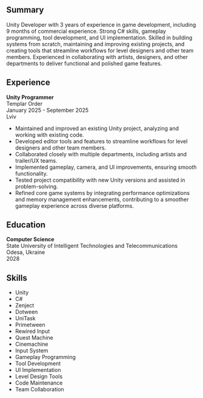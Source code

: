 ## Summary  
Unity Developer with 3 years of experience in game development, including 9 months of commercial experience. Strong C# skills, gameplay programming, tool development, and UI implementation. Skilled in building systems from scratch, maintaining and improving existing projects, and creating tools that streamline workflows for level designers and other team members. Experienced in collaborating with artists, designers, and other departments to deliver functional and polished game features.  

## Experience  
**Unity Programmer**  
Templar Order  
January 2025 - September 2025  
Lviv  
- Maintained and improved an existing Unity project, analyzing and working with existing code.  
- Developed editor tools and features to streamline workflows for level designers and other team members.  
- Collaborated closely with multiple departments, including artists and trailer/UX teams.  
- Implemented gameplay, camera, and UI improvements, ensuring smooth functionality.  
- Tested project compatibility with new Unity versions and assisted in problem-solving.  
- Refined core game systems by integrating performance optimizations and memory management enhancements, contributing to a smoother gameplay experience across diverse platforms.  

## Education  
**Computer Science**  
State University of Intelligent Technologies and Telecommunications  
Odesa, Ukraine  
2028  

## Skills  
- Unity  
- C#  
- Zenject  
- Dotween  
- UniTask  
- Primetween  
- Rewired Input  
- Quest Machine  
- Cinemachine  
- Input System  
- Gameplay Programming  
- Tool Development  
- UI Implementation  
- Level Design Tools  
- Code Maintenance  
- Team Collaboration  